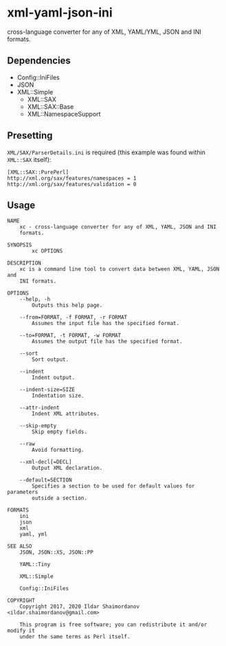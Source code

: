 # xml-yaml-json-ini

cross-language converter for any of XML, YAML/YML, JSON and INI formats.

## Dependencies

* Config::IniFiles
* JSON
* XML::Simple
  * XML::SAX
  * XML::SAX::Base
  * XML::NamespaceSupport

## Presetting

`XML/SAX/ParserDetails.ini` is required (this example was found within `XML::SAX` itself):

```
[XML::SAX::PurePerl]
http://xml.org/sax/features/namespaces = 1
http://xml.org/sax/features/validation = 0
```

## Usage

```
NAME
    xc - cross-language converter for any of XML, YAML, JSON and INI
    formats.

SYNOPSIS
        xc OPTIONS

DESCRIPTION
    xc is a command line tool to convert data between XML, YAML, JSON and
    INI formats.

OPTIONS
    --help, -h
        Outputs this help page.

    --from=FORMAT, -f FORMAT, -r FORMAT
        Assumes the input file has the specified format.

    --to=FORMAT, -t FORMAT, -w FORMAT
        Assumes the output file has the specified format.

    --sort
        Sort output.

    --indent
        Indent output.

    --indent-size=SIZE
        Indentation size.

    --attr-indent
        Indent XML attributes.

    --skip-empty
        Skip empty fields.

    --raw
        Avoid formatting.

    --xml-decl[=DECL]
        Output XML declaration.

    --default=SECTION
        Specifies a section to be used for default values for parameters
        outside a section.

FORMATS
    ini
    json
    xml
    yaml, yml

SEE ALSO
    JSON, JSON::XS, JSON::PP

    YAML::Tiny

    XML::Simple

    Config::IniFiles

COPYRIGHT
    Copyright 2017, 2020 Ildar Shaimordanov <ildar.shaimordanov@gmail.com>

    This program is free software; you can redistribute it and/or modify it
    under the same terms as Perl itself.
```
